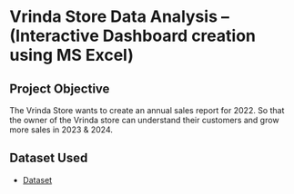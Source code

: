 # Vrinda Store Data Analysis – (Interactive Dashboard creation using MS Excel)
## Project Objective
The Vrinda Store wants to create an annual sales report for 2022. So that the owner of the Vrinda store can understand their customers and grow more sales in 2023 & 2024.

## Dataset Used
- <a href="https://github.com/RainyPrajapati/Data-Analysis-Dashboard/blob/main/Vrinda%20Store%20Data%20Analysis.xlsx">Dataset</a>
